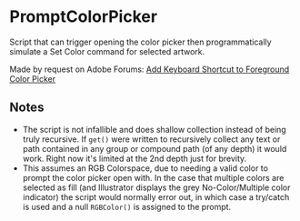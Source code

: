 # PromptColorPicker

Script that can trigger opening the color picker then programmatically simulate a Set Color command for selected artwork.

Made by request on Adobe Forums: [Add Keyboard Shortcut to Foreground Color Picker](https://community.adobe.com/t5/illustrator-discussions/add-keyboard-shortcut-for-the-foreground-color-picker/td-p/12612546)

## Notes

- The script is not infallible and does shallow collection instead of being truly recursive. If `get()` were written to recursively collect any text or path contained in any group or compound path (of any depth) it would work. Right now it's limited at the 2nd depth just for brevity.
- This assumes an RGB Colorspace, due to needing a valid color to prompt the color picker open with. In the case that multiple colors are selected as fill (and Illustrator displays the grey No-Color/Multiple color indicator) the script would normally error out, in which case a try/catch is used and a null `RGBColor()` is assigned to the prompt.

